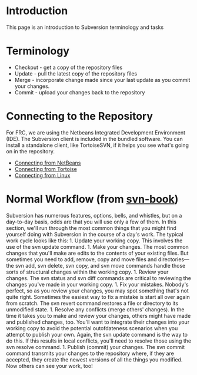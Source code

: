 # Introduction #
This page is an introduction to Subversion terminology and tasks
# Terminology #
  * Checkout - get a copy of the repository files
  * Update - pull the latest copy of the repository files
  * Merge - incorporate change made since your last update as you commit your changes.
  * Commit - upload your changes back to the repository
# Connecting to the Repository #
For FRC, we are using the Netbeans Integrated Development Environment (IDE). The Subversion client is included in the bundled software. You can install a standalone client, like TortoiseSVN, if it helps you see what's going on in the repository.
  * [Connecting from NetBeans](SVNConnectingFromNetbeans.md)
  * [Connecting from Tortoise](SVNConnectingFromTortoise.md)
  * [Connecting from Linux](SVNConnectingFromLinux.md)
# Normal Workflow (from [svn-book](http://svnbook.red-bean.com/en/1.7/svn-book.pdf)) #
Subversion has numerous features, options, bells, and whistles, but on a day-to-day basis, odds are that you will use only a few of them. In this section, we'll run through the most common things that you might find yourself doing with Subversion in the course of a day's work.
The typical work cycle looks like this:
    1. Update your working copy. This involves the use of the svn update command.
    1. Make your changes. The most common changes that you'll make are edits to the contents of your existing files. But sometimes you need to add, remove, copy and move files and directories—the svn add, svn delete, svn copy, and svn move commands handle those sorts of structural changes within the working copy.
    1. Review your changes. The svn status and svn diff commands are critical to reviewing the changes you've made in your working copy.
    1. Fix your mistakes. Nobody's perfect, so as you review your changes, you may spot something that's not quite right. Sometimes the easiest way to fix a mistake is start all over again from scratch. The svn revert command restores a file or directory to its unmodified state.
    1. Resolve any conflicts (merge others' changes). In the time it takes you to make and review your changes, others might have made and published changes, too. You'll want to integrate their changes into your working copy to avoid the potential outofdateness scenarios when you attempt to publish your own. Again, the svn update command is the way to do this. If this results in local conflicts, you'll need to resolve those using the svn resolve command.
    1. Publish (commit) your changes. The svn commit command transmits your changes to the repository where, if they are accepted, they create the newest versions of all the things you modified. Now others can see your work, too!